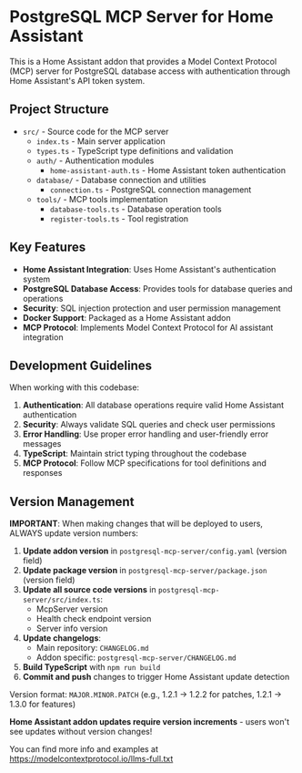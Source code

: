 <!-- Use this file to provide workspace-specific custom instructions to Copilot. For more details, visit https://code.visualstudio.com/docs/copilot/copilot-customization#_use-a-githubcopilotinstructionsmd-file -->

# PostgreSQL MCP Server for Home Assistant

This is a Home Assistant addon that provides a Model Context Protocol (MCP) server for PostgreSQL database access with authentication through Home Assistant's API token system.

## Project Structure

- `src/` - Source code for the MCP server
  - `index.ts` - Main server application
  - `types.ts` - TypeScript type definitions and validation
  - `auth/` - Authentication modules
    - `home-assistant-auth.ts` - Home Assistant token authentication
  - `database/` - Database connection and utilities
    - `connection.ts` - PostgreSQL connection management
  - `tools/` - MCP tools implementation
    - `database-tools.ts` - Database operation tools
    - `register-tools.ts` - Tool registration

## Key Features

- **Home Assistant Integration**: Uses Home Assistant's authentication system
- **PostgreSQL Database Access**: Provides tools for database queries and operations
- **Security**: SQL injection protection and user permission management
- **Docker Support**: Packaged as a Home Assistant addon
- **MCP Protocol**: Implements Model Context Protocol for AI assistant integration

## Development Guidelines

When working with this codebase:

1. **Authentication**: All database operations require valid Home Assistant authentication
2. **Security**: Always validate SQL queries and check user permissions
3. **Error Handling**: Use proper error handling and user-friendly error messages
4. **TypeScript**: Maintain strict typing throughout the codebase
5. **MCP Protocol**: Follow MCP specifications for tool definitions and responses

## Version Management

**IMPORTANT**: When making changes that will be deployed to users, ALWAYS update version numbers:

1. **Update addon version** in `postgresql-mcp-server/config.yaml` (version field)
2. **Update package version** in `postgresql-mcp-server/package.json` (version field)
3. **Update all source code versions** in `postgresql-mcp-server/src/index.ts`:
   - McpServer version
   - Health check endpoint version
   - Server info version
4. **Update changelogs**:
   - Main repository: `CHANGELOG.md`
   - Addon specific: `postgresql-mcp-server/CHANGELOG.md`
5. **Build TypeScript** with `npm run build`
6. **Commit and push** changes to trigger Home Assistant update detection

Version format: `MAJOR.MINOR.PATCH` (e.g., 1.2.1 → 1.2.2 for patches, 1.2.1 → 1.3.0 for features)

**Home Assistant addon updates require version increments** - users won't see updates without version changes!

You can find more info and examples at https://modelcontextprotocol.io/llms-full.txt
